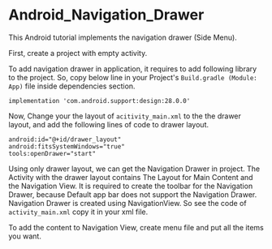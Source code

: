# Android_Navigation_Drawer
This Android tutorial implements the navigation drawer (Side Menu).

First, create a project with empty activity.

To add navigation drawer in application, it requires to add following library to the  project. So, copy below line in your Project's ```Build.gradle (Module: App)``` file inside dependencies section.
```
implementation 'com.android.support:design:28.0.0'
```
Now, Change your the layout of ```acitivity_main.xml``` to the the drawer layout, and add the following lines of code to drawer layout.
```
android:id="@+id/drawer_layout"
android:fitsSystemWindows="true"
tools:openDrawer="start"
```
Using only drawer layout, we can get the Navigation Drawer in project.
The Activity with the drawer layout contains The Layout for Main Content and the Navigation View. It is required to create the toolbar for the Navigation Drawer, because Default app bar does not support the Navigation Drawer.
Navigation Drawer is created using NavigationView.
So see the code of ```activity_main.xml``` copy it in your xml file.

To add the content to Navigation View, create menu file and put all the items you want.
